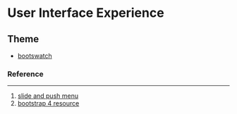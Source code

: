 # User Interface Experience

## Theme
- [bootswatch](https://bootswatch.com/)
### Reference
---

1. [slide and push menu](http://callmenick.com/post/slide-and-push-menus-with-css3-transitions)
1. [bootstrap 4 resource][bs-4-r]

[bs-4-r]: https://colorlib.com/wp/bootstrap-4-resources/
